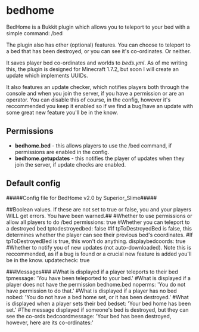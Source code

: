 bedhome
=======

BedHome is a Bukkit plugin which allows you to teleport to your bed with a simple command: /bed

The plugin also has other (optional) features. You can choose to teleport to a bed that has been destroyed, or you can see it's co-ordinates. Or neither.

It saves player bed co-ordinates and worlds to *beds.yml*. As of me writing this, the plugin is designed for Minecraft 1.7.2, but soon I will create an update which implements UUIDs.

It also features an update checker, which notifies players both through the console and when you join the server, if you have a permission or are an operator. You can disable this of course, in the config, however it's reccommended you keep it enabled so if we find a bug/have an update with some great new feature you'll be in the know.


Permissions
--------------

- **bedhome.bed** - this allows players to use the /bed command, if permissions are enabled in the config.
- **bedhome.getupdates** - this notifies the player of updates when they join the server, if update checks are enabled.

Default config
--------------

  #####Config file for BedHome v2.0 by Superior_Slime#####

  ##Boolean values. If these are not set to true or false, you and your players WILL get errors. You have been warned.##
  #Whether to use permissions or allow all players to do /bed
  permissions: true
  #Whether you can teleport to a destroyed bed
  tptodestroyedbed: false
  #If tpToDestroyedBed is false, this determines whether the player can see their previous bed's coordinates.
  #If tpToDestroyedBed is true, this won't do anything.
  displaybedcoords: true
  #Whether to notify you of new updates (not auto-downloaded). Note this is reccommended, as if a bug is found or a         crucial new feature is added you'll be in the know. 
  updatecheck: true


  ###Messages###
  #What is displayed if a player teleports to their bed
  tpmessage: 'You have been teleported to your bed.'
  #What is displayed if a player does not have the permission bedhome.bed
  noperms: 'You do not have permission to do that.'
  #What is displayed if a player has no bed
  nobed: 'You do not have a bed home set, or it has been destroyed.'
  #What is displayed when a player sets their bed
  bedset: 'Your bed home has been set.'
  #The message displayed if someone's bed is destroyed, but they can see the co-ords
  bedcoordmessage: 'Your bed has been destroyed, however, here are its co-ordinates:' 

